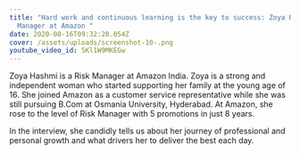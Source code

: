 ```yaml
---
title: "Hard work and continuous learning is the key to success: Zoya Hashmi,
  Manager at Amazon "
date: 2020-08-16T09:32:20.054Z
cover: /assets/uploads/screenshot-10-.png
youtube_video_id: 5Kl1W9MKEGw
---
```

<!--StartFragment-->

Zoya Hashmi is a Risk Manager at Amazon India. Zoya is a strong and independent woman who started supporting her family at the young age of 16. She joined Amazon as a customer service representative while she was still pursuing B.Com at Osmania University, Hyderabad. At Amazon, she rose to the level of Risk Manager with 5 promotions in just 8 years. 

<!--StartFragment-->

In the interview, she candidly tells us about her journey of professional and personal growth and what drivers her to deliver the best each day.

<!--EndFragment-->

<!--EndFragment-->
